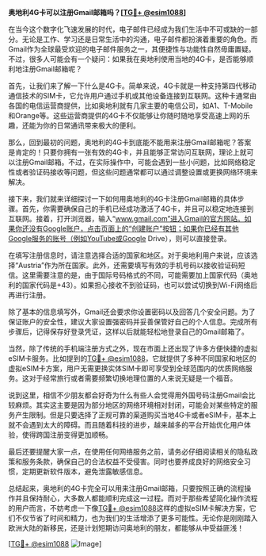 **奥地利4G卡可以注册Gmail邮箱吗？[[TG💪+ @esim1088](https://t.me/s/esim1088)]**

在当今这个数字化飞速发展的时代，电子邮件已经成为我们生活中不可或缺的一部分。无论是工作、学习还是日常生活中的沟通，电子邮件都扮演着重要的角色。而Gmail作为全球最受欢迎的电子邮件服务之一，其便捷性与功能性自然毋庸置疑。不过，很多人可能会有一个疑问：如果我在奥地利使用当地的4G卡，是否能够顺利地注册Gmail邮箱呢？

首先，让我们来了解一下什么是4G卡。简单来说，4G卡就是一种支持第四代移动通信技术的SIM卡，它允许用户通过手机或其他设备连接到互联网。这种卡通常由各国的电信运营商提供，比如奥地利就有几家主要的电信公司，如A1、T-Mobile和Orange等。这些运营商提供的4G卡不仅能够让你随时随地享受高速上网的乐趣，还能为你的日常通讯带来极大的便利。

那么，回到最初的问题，奥地利的4G卡到底能不能用来注册Gmail邮箱呢？答案是肯定的！只要你拥有一张有效的4G卡，并且能够正常访问互联网，理论上就可以注册Gmail邮箱。不过，在实际操作中，可能会遇到一些小问题，比如网络稳定性或者验证码接收等问题，但这些问题通常都可以通过调整设置或更换网络环境来解决。

接下来，我们就来详细探讨一下如何用奥地利的4G卡注册Gmail邮箱的具体步骤。首先，你需要确保自己的手机已经成功激活了4G卡，并且可以稳定地连接到互联网。接着，打开浏览器，输入“www.gmail.com”进入Gmail的官方网站。如果你还没有Google账户，点击页面上的“创建账户”按钮；如果你已经有其他Google服务的账号（例如YouTube或Google Drive），则可以直接登录。

在填写注册信息时，请注意选择合适的国家和地区。对于奥地利用户来说，应该选择“Austria”作为所在国家。此外，还需要填写有效的手机号码以接收验证码短信。这里需要注意的是，由于国际号码格式的不同，可能需要加上国家代码（奥地利的国家代码是+43）。如果担心接收不到验证码，也可以尝试切换到Wi-Fi网络后再进行注册。

除了基本的信息填写外，Gmail还会要求你设置密码以及回答几个安全问题。为了保证账户的安全性，建议大家设置强密码并妥善保管好自己的个人信息。完成所有步骤后，记得保存好登录凭证，这样以后就能轻松地登录自己的Gmail邮箱了。

当然，除了传统的手机端注册方式之外，现在市面上还出现了许多方便快捷的虚拟eSIM卡服务。比如提到的[TG💪+ @esim1088](https://t.me/s/esim1088)，它就提供了多种不同国家和地区的虚拟eSIM卡方案，用户无需更换实体SIM卡即可享受到全球范围内的优质网络服务。这对于经常旅行或者需要频繁切换地理位置的人来说无疑是一个福音。

说到这里，相信不少朋友都会好奇为什么有些人会觉得用外国号码注册Gmail会比较麻烦。其实这主要是因为部分地区的网络环境相对封闭，可能会对某些特定的服务产生限制。但是只要选择了正规可靠的渠道购买当地4G卡或者eSIM卡，基本上就不会遇到太大的障碍。而且随着科技的进步，越来越多的平台开始优化用户体验，使得跨国注册变得更加顺畅。

最后还要提醒大家一点，在使用任何网络服务之前，请务必仔细阅读相关的隐私政策和服务条款，确保自己的合法权益不受侵害。同时也要养成良好的网络安全习惯，定期更新软件版本，避免泄露敏感信息。

总结起来，奥地利的4G卡完全可以用来注册Gmail邮箱，只要按照正确的流程操作并且保持耐心，大多数人都能顺利完成这一过程。而对于那些希望简化操作流程的用户而言，不妨考虑一下像[TG💪+ @esim1088](https://t.me/s/esim1088)这样的虚拟eSIM卡解决方案，它们不仅节省了时间和精力，也为我们的生活增添了更多可能性。无论你是刚刚踏入欧洲大陆的新移民，还是计划短期访问奥地利的朋友，都能够从中受益匪浅！

[[TG💪+ @esim1088](https://t.me/s/esim1088) ![Image](https://i.postimg.cc/4NQfJmqS/Snipaste-2025-05-13-00-14-12.png)]